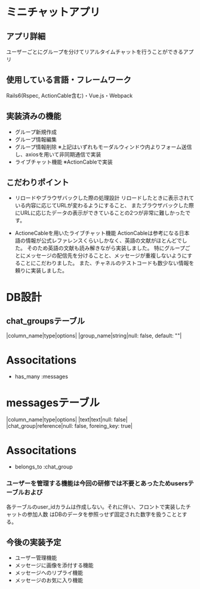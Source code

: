 # ミニチャットアプリ

## アプリ詳細
ユーザーごとにグループを分けてリアルタイムチャットを行うことができるアプリ

## 使用している言語・フレームワーク
Rails6(Rspec, ActionCable含む)・Vue.js・Webpack

##  実装済みの機能
- グループ新規作成
- グループ情報編集
- グループ情報削除
※上記はいずれもモーダルウィンドウ内よりフォーム送信し、axiosを用いて非同期通信で実装
- ライブチャット機能
※ActionCableで実装

## こだわりポイント
- リロードやブラウザバックした際の処理設計
リロードしたときに表示されている内容に応じてURLが変わるようにすること、
またブラウザバックした際にURLに応じたデータの表示ができていることの2つが非常に難しかったです。

- ActioneCableを用いたライブチャット機能
ActionCableは参考になる日本語の情報が公式レファレンスくらいしかなく、英語の文献がほとんどでした。
そのため英語の文献も読み解きながら実装しました。
特にグループごとにメッセージの配信先を分けることと、メッセージが重複しないようにすることにこだわりました。
また、チャネルのテストコードも数少ない情報を頼りに実装しました。

# DB設計

## chat_groupsテーブル
|column_name|type|options|
|group_name|string|null: false, default: ""|

# Associtations 
- has_many :messages

# messagesテーブル
|column_name|type|options|
|text|text|null: false|
|chat_group|reference|null: false, foreing_key: true|

# Associtations 
- belongs_to :chat_group

### ユーザーを管理する機能は今回の研修では不要とあったためusersテーブルおよび
各テーブルのuser_idカラムは作成しない。それに伴い、フロントで実装したチャットの参加人数
はDBのデータを参照っせず固定された数字を扱うこととする。

## 今後の実装予定
- ユーザー管理機能
- メッセージに画像を添付する機能
- メッセージへのリプライ機能
- メッセージのお気に入り機能